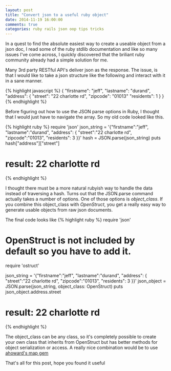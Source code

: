 ```yaml
---
layout: post
title: "Convert json to a useful ruby object"
date: 2014-11-19 16:00:00
comments: true
categories: ruby rails json oop tips tricks
---
```

In a quest to find the absolute easiest way to create a useable object from a json doc, I read some of the ruby stdlib documentation and like so many issues I've come across, I quickly discovered that the briliant ruby community already had a simple solution for me.

Many 3rd party RESTful API's deliver json as the response.  The issue, is that I would like to take a json structure like the following and interact with it in a sane manner. 

{% highlight javascript %}
{
  "firstname": "jeff",
  "lastname": "durand",
  "address": {
    "street": "22 charlotte rd",
    "zipcode": "01013"
    "residents": 1
  }
}
{% endhighlight %}

Before figuring out how to use the JSON parse options in Ruby, I thought that I would just have to navigate the array.  So my old code looked like this.

{% highlight ruby %}
require 'json'
json_string = '{"firstname":"jeff", "lastname":"durand", "address": { "street":"22 charlotte rd", "zipcode":"01013", "residents": 3 }}'
hash = JSON.parse(json_string)
puts hash["address"]["street"]

# result: 22 charlotte rd

{% endhighlight %}

I thought there must be a more natural rubyish way to handle the data instead of traversing a hash.  Turns out that the JSON.parse command actually takes a number of options.  One of those options is *object_class*.  If you combine this object_class with *OpenStruct*, you get a really easy way to generate usable objects from raw json documents.

The final code looks like
{% highlight ruby %}
require 'json'
# OpenStruct is not included by default so you have to add it.
require 'ostruct'

json_string = '{"firstname":"jeff", "lastname":"durand", "address": { "street":"22 charlotte rd", "zipcode":"01013", "residents": 3 }}'
json_object = JSON.parse(json_string, object_class: OpenStruct)
puts json_object.address.street

# result: 22 charlotte rd

{% endhighlight %}

The object_class can be any class, so it's completely possible to create your own class that inherits from OpenStruct but has better methods for object serialization or access. A really nice combination would be to use [ahoward's map gem](https://github.com/ahoward/map) 

That's all for this post, hope you found it useful

